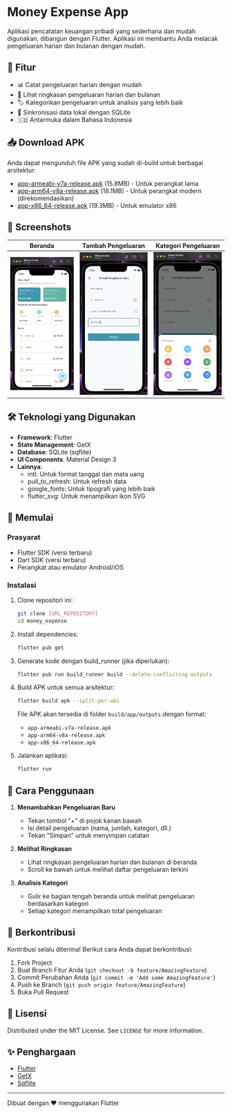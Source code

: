 # Money Expense App

Aplikasi pencatatan keuangan pribadi yang sederhana dan mudah digunakan, dibangun dengan Flutter. Aplikasi ini membantu Anda melacak pengeluaran harian dan bulanan dengan mudah.

## 🚀 Fitur

- 📊 Catat pengeluaran harian dengan mudah
- 📅 Lihat ringkasan pengeluaran harian dan bulanan
- 🏷️ Kategorikan pengeluaran untuk analisis yang lebih baik
- 🔄 Sinkronisasi data lokal dengan SQLite
- 🇮🇩 Antarmuka dalam Bahasa Indonesia

## 📥 Download APK

Anda dapat mengunduh file APK yang sudah di-build untuk berbagai arsitektur:

- [app-armeabi-v7a-release.apk](https://github.com/pareraamas/money_expense/raw/main/build/app/outputs/flutter-apk/app-armeabi-v7a-release.apk) (15.8MB) - Untuk perangkat lama
- [app-arm64-v8a-release.apk](https://github.com/pareraamas/money_expense/raw/main/build/app/outputs/flutter-apk/app-arm64-v8a-release.apk) (18.1MB) - Untuk perangkat modern (direkomendasikan)
- [app-x86_64-release.apk](https://github.com/pareraamas/money_expense/raw/main/build/app/outputs/flutter-apk/app-x86_64-release.apk) (19.3MB) - Untuk emulator x86


## 📱 Screenshots

| Beranda | Tambah Pengeluaran | Kategori Pengeluaran |
|---------|-------------------|----------------------|
| <img src="screenshoot/Jepretan Layar 2025-09-12 pukul 14.50.30.png" width="200"> | <img src="screenshoot/Jepretan Layar 2025-09-12 pukul 14.52.21.png" width="200"> | <img src="screenshoot/Jepretan Layar 2025-09-12 pukul 14.54.15.png" width="200"> |

## 🛠️ Teknologi yang Digunakan

- **Framework**: Flutter
- **State Management**: GetX
- **Database**: SQLite (sqflite)
- **UI Components**: Material Design 3
- **Lainnya**:
  - intl: Untuk format tanggal dan mata uang
  - pull_to_refresh: Untuk refresh data
  - google_fonts: Untuk tipografi yang lebih baik
  - flutter_svg: Untuk menampilkan ikon SVG

## 🚀 Memulai

### Prasyarat

- Flutter SDK (versi terbaru)
- Dart SDK (versi terbaru)
- Perangkat atau emulator Android/iOS

### Instalasi

1. Clone repositori ini:
   ```bash
   git clone [URL_REPOSITORY]
   cd money_expense
   ```

2. Install dependencies:
   ```bash
   flutter pub get
   ```

3. Generate kode dengan build_runner (jika diperlukan):
   ```bash
   flutter pub run build_runner build --delete-conflicting-outputs
   ```

4. Build APK untuk semua arsitektur:
   ```bash
   flutter build apk --split-per-abi 
   ```
   
   File APK akan tersedia di folder `build/app/outputs` dengan format:
   - `app-armeabi-v7a-release.apk`
   - `app-arm64-v8a-release.apk`
   - `app-x86_64-release.apk`

3. Jalankan aplikasi:
   ```bash
   flutter run
   ```

## 📝 Cara Penggunaan

1. **Menambahkan Pengeluaran Baru**
   - Tekan tombol "+" di pojok kanan bawah
   - Isi detail pengeluaran (nama, jumlah, kategori, dll.)
   - Tekan "Simpan" untuk menyimpan catatan

2. **Melihat Ringkasan**
   - Lihat ringkasan pengeluaran harian dan bulanan di beranda
   - Scroll ke bawah untuk melihat daftar pengeluaran terkini

3. **Analisis Kategori**
   - Gulir ke bagian tengah beranda untuk melihat pengeluaran berdasarkan kategori
   - Setiap kategori menampilkan total pengeluaran

## 🤝 Berkontribusi

Kontribusi selalu diterima! Berikut cara Anda dapat berkontribusi:

1. Fork Project
2. Buat Branch Fitur Anda (`git checkout -b feature/AmazingFeature`)
3. Commit Perubahan Anda (`git commit -m 'Add some AmazingFeature'`)
4. Push ke Branch (`git push origin feature/AmazingFeature`)
5. Buka Pull Request

## 📄 Lisensi

Distributed under the MIT License. See `LICENSE` for more information.

## ✨ Penghargaan

- [Flutter](https://flutter.dev/)
- [GetX](https://pub.dev/packages/get)
- [Sqflite](https://pub.dev/packages/sqflite)

---

Dibuat dengan ❤️ menggunakan Flutter
